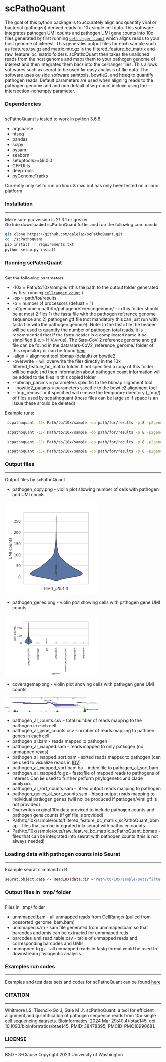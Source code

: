 # scPathoQuant
The goal of this python package is to accurately align and quantify viral or bacterial (pathogen) derived reads for 10x single cell data.  This software integrates pathogen UMI counts and pathogen UMI gene counts into 10x files generated by first running [```cellranger count```](https://support.10xgenomics.com/single-cell-gene-expression/software/pipelines/latest/using/tutorial_ct) which aligns reads to your host genome of interest.  This generates output files for each sample such as features.tsv.gz and matrix.mtx.gz in the filtered_feature_bc_matrix and  raw_feature_bc_matrix folders. scPathoQuant then takes the unaligned reads from the host genome and maps them to your pathogen genome of interest and then integrates them back into the cellranger files.  This allows softwares such as seurat to be used for easy analysis of the data. The software uses outside software samtools, bowtie2, and htseq to quantify pathogen reads.  Default parameters are used when aligning reads to the pathogen genome and and non default htseq-count include using the --intersection-nonempty parameter.

### Dependencies
----------------
scPathoQuant is tested to work in python 3.6.8

* argsparse
* htseq
* pandas 
* scipy
* pysam
* seaborn
* setuptools>=59.0.0
* GFFUtils
* deepTools
* pyGenomeTracks

Currently only set to run on linux & mac but has only been tested on a linux platform

### Installation
----------------
Make sure pip version is 21.3.1 or greater  
Go into downloaded scPathoQuant folder and run the following commands

```bash
git clone https://github.com/galelab/scPathoQuant.git
cd ./scPathoQuant
pip install -r requirements.txt
python setup.py install
```

### Running scPathoQuant 
------------------------
Set the following parameters 
 
* -10x = Path/to/10x/sample/ (this the path to the output folder generated by first running [```cellranger count```](https://support.10xgenomics.com/single-cell-gene-expression/software/pipelines/latest/using/tutorial_ct) )
* -op = path/for/results 
* -p = number of processors (defualt = 1)
* -p2genome = path/to/pahogenreferencegenome/ - in this folder should be at most 2 files 1) the fasta file with the pathogen reference genome sequence and 2) pathogen gtf file (not mandatory this can just run with fasta file with the pathogen genome).  Note: In the fasta file the header will be used to quantify the number of pathogen total reads, it is recommended that if the fasta header is a complicated name it be simplified (i.e. > HIV_virus).  The Sars-CoV-2 reference genome and gtf file can be found in the data/sars-CoV2_reference_genome/ folder of this repository or can be found [here](https://www.ncbi.nlm.nih.gov/datasets/genome/GCF_009858895.2/)
* -align = alignment tool bbmap (default) or bowtie2
* -overwrite = will overwrite the files directly in the 10x filtered_feature_bc_matrix folder.  If not specified a copy of this folder will be made and then information about pathogen count information will be added to the files in this copied folder 
* --bbmap_params = parameters specific to the bbmap alignment tool  
* --bowtie2_params = parameters specific to the bowtie2 alignment tool
* --tmp_removal = if specified will remove the temporary directory (_tmp/) of files used by scpathoquant (these files can be large so if space is an issue these should be deleted)

Example runs:
```bash 
 scpathoquant -10x Path/to/10x/sample -op path/for/results -p 8 -p2genome path/to/pathogen/fastafilefolder/
```
```bash 
 scpathoquant -10x Path/to/10x/sample -op path/for/results -p 8 -p2genome path/to/pathogen/fastafilefolder/ --tmp_removal
```
```bash 
 scpathoquant -10x Path/to/10x/sample -op path/for/results -p 8 -p2genome path/to/pathogen/fastafilefolder --bbmap_params "--semiperfectmode"
```
```bash 
 scpathoquant -10x Path/to/10x/sample -op path/for/results -p 8 -p2genome path/to/viral/fastafilefolder  -align bowtie2 --bowtie2_params "--very-sensitive  --non-deterministic"
```

### Output files 
----------------
Output files by scPathoQuant

* pathogen_copy.png - violin plot showing number of cells with pathogen and UMI counts 
<img src="./pathogen_copy.png?raw=true" width="300"/>

* pathogen_genes.png - violin plot showing cells with pathogen gene UMI counts  
<img src="./pathogen_genes.png?raw=true" width="300"/>

* coveragemap.png - violin plot showing cells with pathogen gene UMI counts  
<img src="./coveragemap.png?raw=true" width="300"/>

* pathogen_al_counts.csv - total number of reads mapping to the pathogen in each cell 
* pathogen_al_gene_counts.csv - number of reads mapping to pathoen genes in each cell 
* pathogen_al.bam - reads mapped to pathogen
* pathogen_al_mapped.sam - reads mapped to only pathogen (no unmapped reads)
* pathogen_al_mapped_sort.bam - sorted reads mapped to pathogen (can be used to visualize reads in [IGV](https://www.igv.org/))
* pathogen_al_mapped_sort.bam.bai - index file to pathogen_al_sort.bam
* pathogen_al_mapped.fq.gz - fastq file of mapped reads to pathogens of interest.  Can be used to further perform phylogenetic and clade analyses 
* pathogen_al_sort_counts.sam - htseq output reads mapping to pathogen
* pathogen_genes_al_sort_counts.sam - htseq output reads mapping to individual pathogen genes (will not be produced if pathogen/viral gtf is not provided)
* Overwrites original 10x data provided to include pathogen counts and pathogen gene counts (if gtf file is provided)
* Path/to/10x/sample/outs/filtered_feature_bc_matrix_scPathoQuant_bbmap - files that can be integrated into seurat with pathogen counts 
* Path/to/10x/sample/outs/raw_feature_bc_matrix_scPathoQuant_bbmap - files that can be integrated into seurat with pathogen counts (this is not always needed)


### Loading data with pathogen counts into Seurat 
----------------------------------------------
Example seurat command in R
```bash 
seurat.object.data <- Read10X(data.dir ="Path/to/10x/sample/outs/filtered_feature_bc_matrix_scPathoQuant_bbmap")
```

### Output files in _tmp/ folder  
--------------------------------
Files in _tmp/ folder 
* unmmaped.bam - all unmapped reads from CellRanger (pulled from possorted_genome_bam.bam)
* unmmaped.sam - sam file generated from unmmaped.bam so that barcodes and umis can be extracted for unmmaped reds 
* barcodes_umi_read_table.csv - table of unmapped reads and corresponding barcodes and UMIs 
* unmapped.fq.gz - all unmapped reads in fastq format could be used fo downstream phylogentic analysis 

### Examples run codes 
----------------------
Examples and test data sets and codes for scPathoQuant can be found [here](https://github.com/galelab/Whitmore_scPathoQuant_testSets)

### CITATION
-------------
Whitmore LS, Tisoncik-Go J, Gale M Jr. scPathoQuant: a tool for efficient alignment and quantification of pathogen sequence reads from 10× single cell sequencing datasets. Bioinformatics. 2024 Mar 29;40(4):btae145. doi: 10.1093/bioinformatics/btae145. PMID: 38478395; PMCID: PMC10990681.

### LICENSE
----------------
BSD - 3-Clause Copyright 2023 University of Washington
